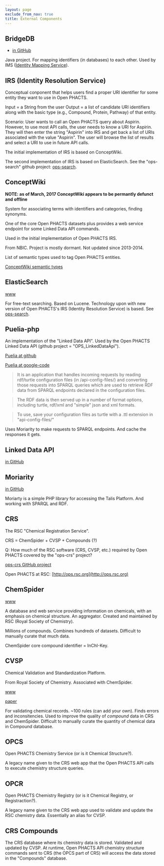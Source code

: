 ```yaml
---
layout: page
exclude_from_nav: true
title: External Components
---
```



## BridgeDB

- [in GitHub](https://github.com/bridgedb/BridgeDb)

Java project.  For mapping identifiers (in databases) to each other.  Used by IMS
([Identity Mapping Service](https://github.com/openphacts/IdentityMappingService)).


## IRS (Identity Resolution Service)

Conceptual conponent that helps users find a proper URI identifier for some entity they want to
use in Open PHACTS.

Input = a String from the user
Output = a list of candidate URI identifiers along with the basic type (e.g., Compound, Protein, Pathway) of that entity.

Scenario:  User wants to call an Open PHACTS query about Aspirin.  However, to use most API
calls, the user needs to know a URI for Aspirin.  They will then enter the string "Aspirin" into
IRS and get back a list of URIs associated with the value "Aspirin".  The user will browse the
list of results and select a URI to use in future API calls.

The initial implementation of IRS is based on ConceptWiki.

The second implementation of IRS is based on ElasticSearch.  See the "ops-search" github
project:  [ops-search](http://github.com/openphacts/ops-search).


## ConceptWiki

**NOTE:  as of March, 2017 ConceptWiki appears to be permantly defunct and offline**

System for associating terms with identifiers and categories, finding synonyms.

One of the core Open PHACTS datasets plus provides a web service endpoint for some
Linked Data API commands.

Used in the initial implementation of Open PHACTS IRS.

From NBIC. Project is mostly dormant.  Not updated since 2013-2014.

List of semantic types used to tag Open PHACTS entities.

[ConceptWiki semantic types](
 http://support.openphacts.org/support/solutions/articles/169690-conceptwiki-uuids-for-most-frequent-semantic-tags)


## ElasticSearch

[www](https://www.elastic.co/products)

For free-text searching.  Based on Lucene.  Technology upon with new version of Open PHACTS's
IRS (Identity Resolution Service) is based.  See
[ops-search](http://github.com/openphacts/ops-search).


## Puelia-php

An implementation of the "Linked Data API".  Used by the Open PHACTS Linked Data API (github
project = "OPS_LinkedDataApi").

[Puelia at github](https://github.com/kwijibo/puelia)

[Puelia at google-code](https://code.google.com/archive/p/puelia-php/)

> It is an application that handles incoming requests by reading rdf/turtle configuration files (in /api-config-files/) and converting those requests into SPARQL queries which are used to retrieve RDF data from SPARQL endpoints declared in the configuration files.

> The RDF data is then served up in a number of format options, including turtle, rdf/xml and "simple" json and xml formats.

> To use, save your configuration files as turtle with a .ttl extension in "api-config-files/"

Uses Moriarity to make requests to SPARQL endpoints. And cache the responses it gets.


## Linked Data API

[in GitHub](https://github.com/UKGovLD/linked-data-api/blob/wiki/Specification.md)


## Moriarity

[in GitHub](https://github.com/iand/moriarty)

Moriarty is a simple PHP library for accessing the Talis Platform. And working with SPARQL and RDF.


## CRS

The RSC "Chemical Registration Service".

CRS = ChemSpider + CVSP + Compounds (?)

Q: How much of the RSC software (CRS, CVSP, etc.) required by Open PHACTS covered by the "ops-crs" project?

[ops-crs GitHub project](https://github.com/openphacts/ops-crs/)

Open PHACTS at RSC: [http://ops.rsc.org](http://ops.rsc.org)


## ChemSpider

[www](http://www.chemspider.com)

A database and web service providing information on chemicals, with an emphasis on chemical
structure.  An aggregator.  Created and maintained by RSC (Royal Society of Chemistry).

Millions of compounds.  Combines hundreds of datasets.  Difficult to manually curate that much
data.

ChemSpider core compound identifier = InChI-Key.


## CVSP

Chemical Validation and Standardization Platform.

From Royal Society of Chemistry. Associated with ChemSpider.

[www](http://cvsp.chemspider.com)

[paper](https://www.ncbi.nlm.nih.gov/pmc/articles/PMC4494041/)

For validating chemical records.  ~100 rules (can add your own).  Finds errors and inconsitencies.
Used to improve the quality of *compound* data in CRS and ChemSpider.  Difficult to manually
curate the quantity of chemical data in Compound database.


## OPCS

Open PHACTS Chemistry Service (or is it Chemical Structure?).

A legacy name given to the CRS web app that the Open PHACTS API calls to execute chemistry structure
queries.


## OPCR

Open PHACTS Chemistry Registry (or is it Chemical Registry, or Registraction?).

A legacy name given to the CRS web app used to validate and update the RSC chemistry
data. Essentially an alias for CVSP.


## CRS Compounds

The CRS database where its chemistry data is stored. Validated and updated by CVSP.  At runtime,
Open PHACTS API chemistry structure commands sent to CRS (the OPCS part of CRS) will access the
data stored in the "Compounds" database.
